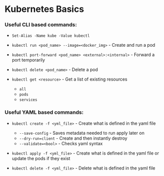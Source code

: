 # Kubernetes Basics

### Useful CLI based commands:  
* `Set-Alias -Name kube -Value kubectl`  


* `kubectl run <pod_name> --image=<docker_img>` - Create and run a pod  


* `kubectl port-forward <pod_name> <external>:<internal>` - Forward a port temporarily 


* `kubectl delete <pod_name>` - Delete a pod  


* `kubectl get <resource>` - Get a list of existing resources
	* `all`
	* `pods`
	* `services`


### Useful YAML based commands:  
* `kubectl create -f <yml_file>` - Create what is defined in the yaml file  
	* `--save-config` - Saves metadata needed to run apply later on  
	* `--dry-run=client` - Create and then instantly destroy  
	* `--validate=<bool>` - Checks yaml syntax  


* `kubectl apply -f <yml_file>` - Create what is defined in the yaml file or update the pods if they exist   


* `kubectl delete -f <yml_file>` - Delete what is defined in the yaml file  
